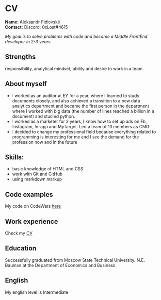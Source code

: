 # CV  
**Name:** Aleksandr Fidlovskii  
**Contact:** Discord: 0xLost#4615  
  
*My goal is to solve problems with code and become a Middle FrontEnd developer in 2-3 years*  
  
## Strengths  
responsibility, analytical mindset, ability and desire to work in a team  
  
## About myself  
- I worked as an auditor at EY for a year, where I learned to study documents closely, and also achieved a transition to a new data analytics department and became the first person in the department where I worked with big data (the number of lines reached a billion in a document) and studied python.  
- I worked as a marketer for 2 years, I know how to set up ads on Fb, Instagram, In-app and MyTarget. Led a team of 13 members as CMO  
- I decided to change my professional field because everything related to programming is interesting for me and I see the demand for the profession now and in the future  
  
## Skills:  
- basic knowledge of HTML and CSS  
- work with Git and GitHub  
- using markdown markup  
  
## Code examples  
My code on CodeWars [here](https://www.codewars.com/users/fidl0/completed_solutions)  
  
## Work experience  
Check my [CV](https://github.com/fidl0/rsschool-cv/blob/gh-pages/cv.md)  
  
## Education  
Successfully graduated from Moscow State Technical University. N.E. Bauman at the Department of Economics and Business  
  
## English  
My english level is Intermediate